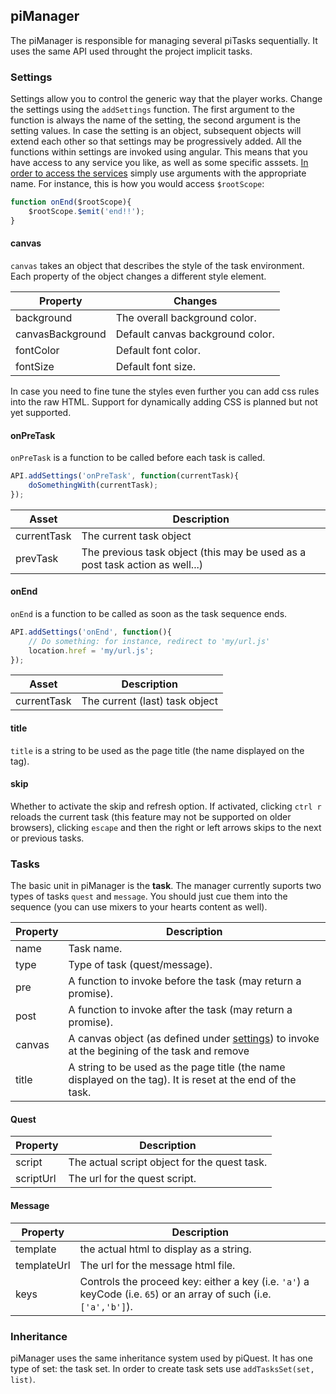 ## piManager

The piManager is responsible for managing several piTasks sequentially. It uses the same API used throught the project implicit tasks.

### Settings
Settings allow you to control the generic way that the player works. Change the settings using the `addSettings` function. The first argument to the function is always the name of the setting, the second argument is the setting values. In case the setting is an object, subsequent objects will extend each other so that settings may be progressively added.
All the functions within settings are invoked using angular. This means that you have access to any service you like, as well as some specific asssets. [In order to access the services](https://docs.angularjs.org/api/auto/service/$injector) simply use arguments with the appropriate name. For instance, this is how you would access `$rootScope`:

```js
function onEnd($rootScope){
    $rootScope.$emit('end!!');
}
```

#### canvas
`canvas` takes an object that describes the style of the task environment. Each property of the object changes a different style element.

Property            | Changes
-------             | -----------
background          | The overall background color.
canvasBackground    | Default canvas background color.
fontColor           | Default font color.
fontSize            | Default font size.

In case you need to fine tune the styles even further you can add css rules into the raw HTML. Support for dynamically adding CSS is planned but not yet supported.

#### onPreTask
`onPreTask` is a function to be called before each task is called.

```js
API.addSettings('onPreTask', function(currentTask){
    doSomethingWith(currentTask);
});
```

Asset       | Description
-------     | -----------
currentTask | The current task object
prevTask    | The previous task object (this may be used as a post task action as well...)

#### onEnd
`onEnd` is a function to be called as soon as the task sequence ends.

```js
API.addSettings('onEnd', function(){
    // Do something: for instance, redirect to 'my/url.js'
    location.href = 'my/url.js';
});
```

Asset       | Description
-------     | -----------
currentTask | The current (last) task object

#### title
`title` is a string to be used as the page title (the name displayed on the tag).

#### skip
Whether to activate the skip and refresh option. If activated, clicking `ctrl r` reloads the current task (this feature may not be supported on older browsers), clicking `escape` and then the right or left arrows skips to the next or previous tasks.

### Tasks
The basic unit in piManager is the **task**. The manager currently suports two types of tasks `quest` and `message`. You should just cue them into the sequence (you can use mixers to your hearts content as well).

Property    | Description
----------- | -------------
name        | Task name.
type        | Type of task (quest/message).
pre         | A function to invoke before the task (may return a promise).
post        | A function to invoke after the task (may return a promise).
canvas      | A canvas object (as defined under [settings](#canvas)) to invoke at the begining of the task and remove 
title       | A string to be used as the page title (the name displayed on the tag). It is reset at the end of the task.

#### Quest

Property    | Description
----------- | -------------
script      | The actual script object for the quest task.
scriptUrl   | The url for the quest script.

#### Message
Property    | Description
----------- | -------------
template    | the actual html to display as a string.
templateUrl | The url for the message html file.
keys        | Controls the proceed key: either a key (i.e. `'a'`) a keyCode (i.e. `65`) or an array of such (i.e. `['a','b']`).


### Inheritance
piManager uses the same inheritance system used by piQuest. It has one type of set: the task set. In order to create task sets use `addTasksSet(set, list)`.